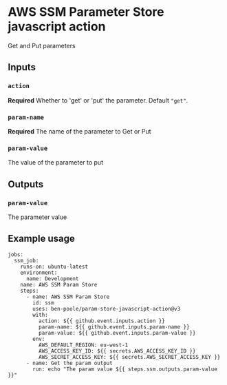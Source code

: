 # AWS SSM Parameter Store javascript action

Get and Put parameters

## Inputs

### `action`

**Required** Whether to 'get' or 'put' the parameter. Default `"get"`.

### `param-name`

**Required** The name of the parameter to Get or Put

### `param-value`

The value of the parameter to put

## Outputs

### `param-value`

The parameter value

## Example usage

```
jobs:
  ssm_job:
    runs-on: ubuntu-latest
    environment: 
      name: Development
    name: AWS SSM Param Store
    steps:
      - name: AWS SSM Param Store
        id: ssm
        uses: ben-poole/param-store-javascript-action@v3
        with:
          action: ${{ github.event.inputs.action }}
          param-name: ${{ github.event.inputs.param-name }}
          param-value: ${{ github.event.inputs.param-value }}
        env:
          AWS_DEFAULT_REGION: eu-west-1
          AWS_ACCESS_KEY_ID: ${{ secrets.AWS_ACCESS_KEY_ID }}
          AWS_SECRET_ACCESS_KEY: ${{ secrets.AWS_SECRET_ACCESS_KEY }}
      - name: Get the param output
        run: echo "The param value ${{ steps.ssm.outputs.param-value }}"
```



